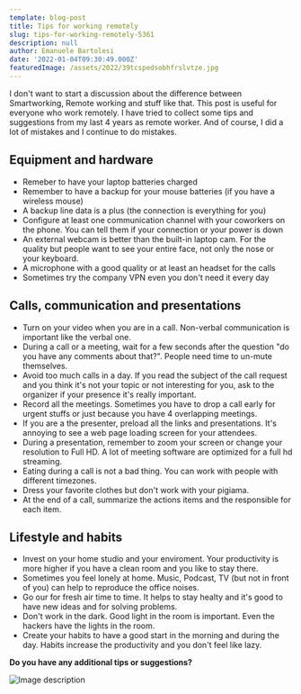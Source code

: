 ```yaml
---
template: blog-post
title: Tips for working remotely
slug: tips-for-working-remotely-5361
description: null
author: Emanuele Bartolesi
date: '2022-01-04T09:30:49.000Z'
featuredImage: /assets/2022/39tcspedsobhfrslvtze.jpg
---
```


I don't want to start a discussion about the difference between Smartworking, Remote working and stuff like that. This post is useful for everyone who work remotely.
I have tried to collect some tips and suggestions from my last 4 years as remote worker.
And of course, I did a lot of mistakes and I continue to do mistakes.

## Equipment and hardware
- Remeber to have your laptop batteries charged
- Remember to have a backup for your mouse batteries (if you have a wireless mouse)
- A backup line data is a plus (the connection is everything for you)
- Configure at least one communication channel with your coworkers on the phone. You can tell them if your connection or your power is down
- An external webcam is better than the built-in laptop cam. For the quality but people want to see your entire face, not only the nose or your keyboard.
- A microphone with a good quality or at least an headset for the calls
- Sometimes try the company VPN even you don't need it every day

## Calls, communication and presentations
- Turn on your video when you are in a call. Non-verbal communication is important like the verbal one.
- During a call or a meeting, wait for a few seconds after the question "do you have any comments about that?". People need time to un-mute themselves.
- Avoid too much calls in a day. If you read the subject of the call request and you think it's not your topic or not interesting for you, ask to the organizer if your presence it's really important.
- Record all the meetings. Sometimes you have to drop a call early for urgent stuffs or just because you have 4 overlapping meetings.
- If you are a the presenter, preload all the links and presentations. It's annoying to see a web page loading screen for your attendees.
- During a presentation, remember to zoom your screen or change your resolution to Full HD. A lot of meeting software are optimized for a full hd streaming.
- Eating during a call is not a bad thing. You can work with people with different timezones.
- Dress your favorite clothes but don't work with your pigiama.
- At the end of a call, summarize the actions items and the responsible for each item.

## Lifestyle and habits
- Invest on your home studio and your enviroment. Your productivity is more higher if you have a clean room and you like to stay there.
- Sometimes you feel lonely at home. Music, Podcast, TV (but not in front of you) can help to reproduce the office noises.
- Go our for fresh air time to time. It helps to stay healty and it's good to have new ideas and for solving problems.
- Don't work in the dark. Good light in the room is important. Even the hackers have the lights in the room.
- Create your habits to have a good start in the morning and during the day. Habits increase the productivity and you don't feel like lazy.

**Do you have any additional tips or suggestions?**

![Image description](https://dev-to-uploads.s3.amazonaws.com/uploads/articles/8rxwqk1goa97juszm5bn.png)
 
